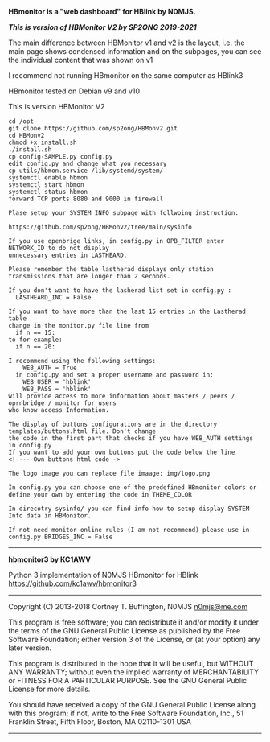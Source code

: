 

**HBmonitor is a "web dashboard" for HBlink by N0MJS.**

***This is version of HBMonitor V2 by SP2ONG 2019-2021***

The main difference between HBMonitor v1 and v2 is the layout, i.e. the main page shows condensed 
information and on the subpages, you can see the individual content that was shown on v1

I recommend not running HBmonitor on the same computer as HBlink3

HBmonitor tested on Debian v9 and v10

This is version HBMonitor V2 

    cd /opt
    git clone https://github.com/sp2ong/HBMonv2.git
    cd HBMonv2
    chmod +x install.sh
    ./install.sh
    cp config-SAMPLE.py config.py
    edit config.py and change what you necessary
    cp utils/hbmon.service /lib/systemd/system/
    systemctl enable hbmon
    systemctl start hbmon
    systemctl status hbmon
    forward TCP ports 8080 and 9000 in firewall
    
    Plase setup your SYSTEM INFO subpage with follwoing instruction:
    
    https://github.com/sp2ong/HBMonv2/tree/main/sysinfo
    
    If you use openbrige links, in config.py in OPB_FILTER enter NETWORK_ID to do not display
    unnecessary entries in LASTHEARD.
    
    Please remember the table lastherad displays only station transmissions that are longer than 2 seconds.
    
    If you don't want to have the lasherad list set in config.py :  
      LASTHEARD_INC = False
    
    If you want to have more than the last 15 entries in the Lastherad table
    change in the monitor.py file line from
      if n == 15:
    to for example:
      if n == 20:

    I recommend using the following settings:
        WEB_AUTH = True
      in config.py and set a proper username and password in:
        WEB_USER = 'hblink'
        WEB_PASS = 'hblink'
    will provide access to more information about masters / peers / oprnbridge / monitor for users 
    who know access Information.

    The display of buttons configurations are in the directory templates/buttons.html file. Don't change 
    the code in the first part that checks if you have WEB_AUTH settings in config.py
    If you want to add your own buttons put the code below the line
    <! --- Own buttons html code ->
    
    The logo image you can replace file imaage: img/logo.png
    
    In config.py you can choose one of the predefined HBmonitor colors or define your own by entering the code in THEME_COLOR
    
    In direcotry sysinfo/ you can find info how to setup display SYSTEM Info data in HBMonitor. 

    If not need monitor online rules (I am not recommend) please use in config.py BRIDGES_INC = False

---

**hbmonitor3 by KC1AWV**

Python 3 implementation of N0MJS HBmonitor for HBlink https://github.com/kc1awv/hbmonitor3 

---

Copyright (C) 2013-2018  Cortney T. Buffington, N0MJS <n0mjs@me.com>

This program is free software; you can redistribute it and/or modify it under the terms of the GNU General Public License as published by the Free Software Foundation; either version 3 of the License, or (at your option) any later version.

This program is distributed in the hope that it will be useful, but WITHOUT ANY WARRANTY; without even the implied warranty of MERCHANTABILITY or FITNESS FOR A PARTICULAR PURPOSE. See the GNU General Public License for more details.

You should have received a copy of the GNU General Public License along with this program; if not, write to the Free Software Foundation, Inc., 51 Franklin Street, Fifth Floor, Boston, MA 02110-1301  USA

---


